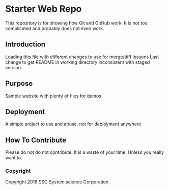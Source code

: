 # Starter Web Repo

This repository is for showing how Git and GitHub work.
It is not too complicated and probably does not even work.


## Introduction

Loading this file with different changes to use for merge/diff lessons
Last change to get README in working directory inconsistent with staged version.

## Purpose

Sample website with plenty of files for demos

## Deployment
A simple project to use and abuse, not for deployment anywhere

## How To Contribute
Please do not do not contribute.  It is a waste of your time. Unless you really want to.

### Copyright
Copyright 2018 SSC System science Corporation